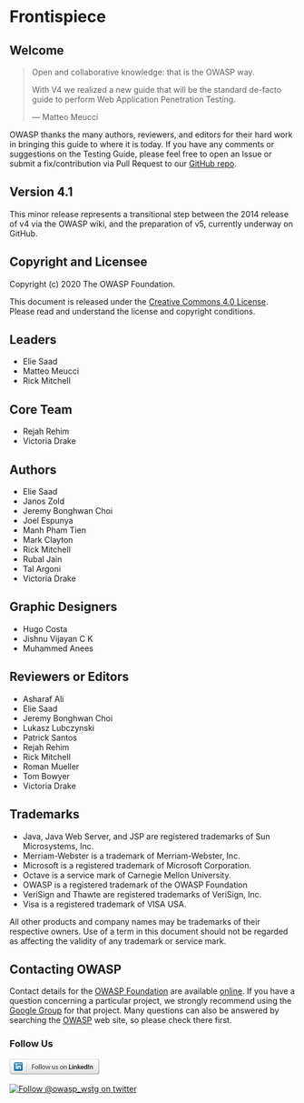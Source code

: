 # Frontispiece

## Welcome

> Open and collaborative knowledge: that is the OWASP way.
>
> With V4 we realized a new guide that will be the standard de-facto guide to perform Web Application Penetration Testing.
>
> — Matteo Meucci

OWASP thanks the many authors, reviewers, and editors for their hard work in bringing this guide to where it is today. If you have any comments or suggestions on the Testing Guide, please feel free to open an Issue or submit a fix/contribution via Pull Request to our [GitHub repo](https://github.com/OWASP/wstg/).

## Version 4.1

This minor release represents a transitional step between the 2014 release of v4 via the OWASP wiki, and the preparation of v5, currently underway on GitHub.

## Copyright and Licensee

Copyright (c) 2020 The OWASP Foundation.

This document is released under the [Creative Commons 4.0 License](https://creativecommons.org/licenses/by-sa/4.0/). Please read and understand the license and copyright conditions.

## Leaders

- Elie Saad
- Matteo Meucci
- Rick Mitchell

## Core Team

- Rejah Rehim
- Victoria Drake

## Authors

- Elie Saad
- Janos Zold
- Jeremy Bonghwan Choi
- Joel Espunya
- Manh Pham Tien
- Mark Clayton
- Rick Mitchell
- Rubal Jain
- Tal Argoni
- Victoria Drake

## Graphic Designers

- Hugo Costa
- Jishnu Vijayan C K
- Muhammed Anees

## Reviewers or Editors

- Asharaf Ali
- Elie Saad
- Jeremy Bonghwan Choi
- Lukasz Lubczynski
- Patrick Santos
- Rejah Rehim
- Rick Mitchell
- Roman Mueller
- Tom Bowyer
- Victoria Drake

## Trademarks

- Java, Java Web Server, and JSP are registered trademarks of Sun Microsystems, Inc.
- Merriam-Webster is a trademark of Merriam-Webster, Inc.
- Microsoft is a registered trademark of Microsoft Corporation.
- Octave is a service mark of Carnegie Mellon University.
- OWASP is a registered trademark of the OWASP Foundation
- VeriSign and Thawte are registered trademarks of VeriSign, Inc.
- Visa is a registered trademark of VISA USA.

All other products and company names may be trademarks of their respective owners. Use of a term in this document should not be regarded as affecting the validity of any trademark or service mark.

## Contacting OWASP

Contact details for the [OWASP Foundation](https://owasp.org/) are available [online](https://owasp.org/contact/). If you have a question concerning a particular project, we strongly recommend using the [Google Group](https://groups.google.com/a/owasp.org/forum/) for that project. Many questions can also be answered by searching the [OWASP](https://owasp.org/) web site, so please check there first.

### Follow Us

[![Follow OWASP on LinkedIn](images/follow_badge.png)](https://www.linkedin.com/company/owasp/)

[![Follow @owasp_wstg on twitter](https://img.shields.io/twitter/follow/owasp_wstg?style=social)](https://twitter.com/owasp_wstg)
